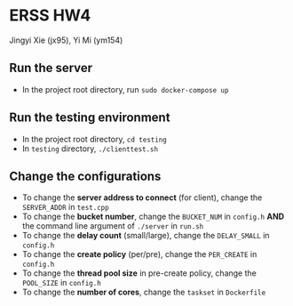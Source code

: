 # ERSS HW4
Jingyi Xie (jx95), Yi Mi (ym154)

## Run the server
* In the project root directory, run `sudo docker-compose up`

## Run the testing environment
* In the project root directory, `cd testing`
* In `testing` directory, `./clienttest.sh`

## Change the configurations
* To change the **server address to connect** (for client), change the `SERVER_ADDR` in `test.cpp`
* To change the **bucket number**, change the `BUCKET_NUM` in `config.h` **AND** the command line argument of `./server` in `run.sh`
* To change the **delay count** (small/large), change the `DELAY_SMALL` in `config.h`
* To change the **create policy** (per/pre), change the `PER_CREATE` in `config.h`
* To change the **thread pool size** in pre-create policy, change the `POOL_SIZE` in `config.h`
* To change the **number of cores**, change the `taskset` in `Dockerfile`
